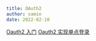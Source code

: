 ```yaml
title: OAuth2
author: samin
date: 2022-02-10
```

[Oauth2 入门](https://gaudy-feels-700.notion.site/Oauth2-f46450f5206e4b16a31f3d8490707d7d)
[Oauth2 实现单点登录](https://gaudy-feels-700.notion.site/OAuth-2-6a09a7147cad40429bd8b6181f5d097d)

